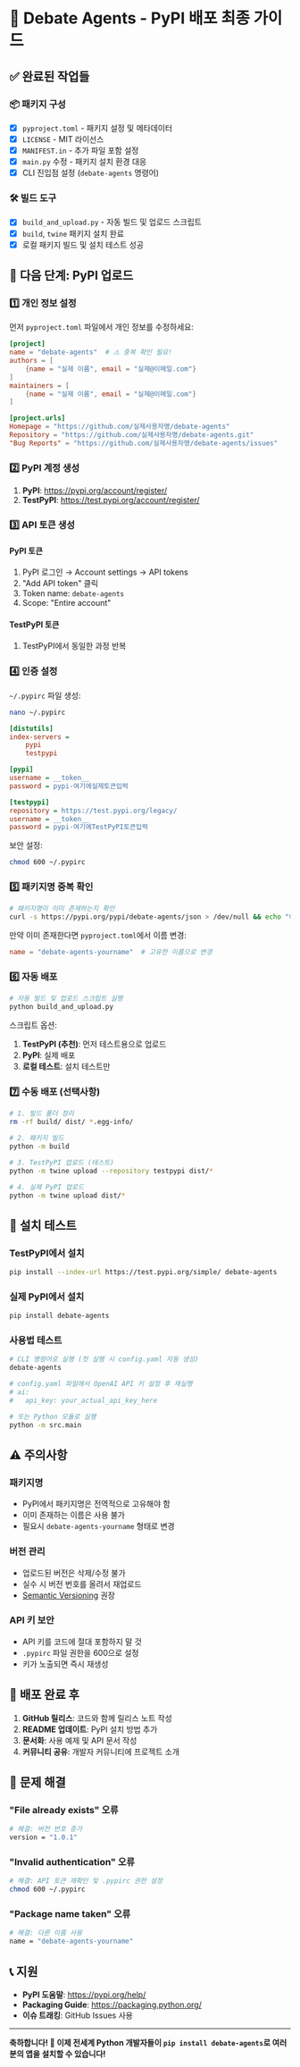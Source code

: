 # 🚀 Debate Agents - PyPI 배포 최종 가이드

## ✅ 완료된 작업들

### 📦 패키지 구성
- [x] `pyproject.toml` - 패키지 설정 및 메타데이터
- [x] `LICENSE` - MIT 라이선스
- [x] `MANIFEST.in` - 추가 파일 포함 설정
- [x] `main.py` 수정 - 패키지 설치 환경 대응
- [x] CLI 진입점 설정 (`debate-agents` 명령어)

### 🛠️ 빌드 도구
- [x] `build_and_upload.py` - 자동 빌드 및 업로드 스크립트
- [x] `build`, `twine` 패키지 설치 완료
- [x] 로컬 패키지 빌드 및 설치 테스트 성공

## 🎯 다음 단계: PyPI 업로드

### 1️⃣ 개인 정보 설정

먼저 `pyproject.toml` 파일에서 개인 정보를 수정하세요:

```toml
[project]
name = "debate-agents"  # ⚠️ 중복 확인 필요!
authors = [
    {name = "실제 이름", email = "실제@이메일.com"}
]
maintainers = [
    {name = "실제 이름", email = "실제@이메일.com"}
]

[project.urls]
Homepage = "https://github.com/실제사용자명/debate-agents"
Repository = "https://github.com/실제사용자명/debate-agents.git"
"Bug Reports" = "https://github.com/실제사용자명/debate-agents/issues"
```

### 2️⃣ PyPI 계정 생성

1. **PyPI**: https://pypi.org/account/register/
2. **TestPyPI**: https://test.pypi.org/account/register/

### 3️⃣ API 토큰 생성

#### PyPI 토큰
1. PyPI 로그인 → Account settings → API tokens
2. "Add API token" 클릭
3. Token name: `debate-agents`
4. Scope: "Entire account"

#### TestPyPI 토큰
1. TestPyPI에서 동일한 과정 반복

### 4️⃣ 인증 설정

`~/.pypirc` 파일 생성:

```bash
nano ~/.pypirc
```

```ini
[distutils]
index-servers =
    pypi
    testpypi

[pypi]
username = __token__
password = pypi-여기에실제토큰입력

[testpypi]
repository = https://test.pypi.org/legacy/
username = __token__
password = pypi-여기에TestPyPI토큰입력
```

보안 설정:
```bash
chmod 600 ~/.pypirc
```

### 5️⃣ 패키지명 중복 확인

```bash
# 패키지명이 이미 존재하는지 확인
curl -s https://pypi.org/pypi/debate-agents/json > /dev/null && echo "이미 존재함" || echo "사용 가능"
```

만약 이미 존재한다면 `pyproject.toml`에서 이름 변경:
```toml
name = "debate-agents-yourname"  # 고유한 이름으로 변경
```

### 6️⃣ 자동 배포

```bash
# 자동 빌드 및 업로드 스크립트 실행
python build_and_upload.py
```

스크립트 옵션:
1. **TestPyPI (추천)**: 먼저 테스트용으로 업로드
2. **PyPI**: 실제 배포
3. **로컬 테스트**: 설치 테스트만

### 7️⃣ 수동 배포 (선택사항)

```bash
# 1. 빌드 폴더 정리
rm -rf build/ dist/ *.egg-info/

# 2. 패키지 빌드
python -m build

# 3. TestPyPI 업로드 (테스트)
python -m twine upload --repository testpypi dist/*

# 4. 실제 PyPI 업로드
python -m twine upload dist/*
```

## 🧪 설치 테스트

### TestPyPI에서 설치
```bash
pip install --index-url https://test.pypi.org/simple/ debate-agents
```

### 실제 PyPI에서 설치
```bash
pip install debate-agents
```

### 사용법 테스트
```bash
# CLI 명령어로 실행 (첫 실행 시 config.yaml 자동 생성)
debate-agents

# config.yaml 파일에서 OpenAI API 키 설정 후 재실행
# ai:
#   api_key: your_actual_api_key_here

# 또는 Python 모듈로 실행
python -m src.main
```

## ⚠️ 주의사항

### 패키지명
- PyPI에서 패키지명은 전역적으로 고유해야 함
- 이미 존재하는 이름은 사용 불가
- 필요시 `debate-agents-yourname` 형태로 변경

### 버전 관리
- 업로드된 버전은 삭제/수정 불가
- 실수 시 버전 번호를 올려서 재업로드
- [Semantic Versioning](https://semver.org/) 권장

### API 키 보안
- API 키를 코드에 절대 포함하지 말 것
- `.pypirc` 파일 권한을 600으로 설정
- 키가 노출되면 즉시 재생성

## 🎉 배포 완료 후

1. **GitHub 릴리스**: 코드와 함께 릴리스 노트 작성
2. **README 업데이트**: PyPI 설치 방법 추가
3. **문서화**: 사용 예제 및 API 문서 작성
4. **커뮤니티 공유**: 개발자 커뮤니티에 프로젝트 소개

## 🔧 문제 해결

### "File already exists" 오류
```bash
# 해결: 버전 번호 증가
version = "1.0.1"
```

### "Invalid authentication" 오류
```bash
# 해결: API 토큰 재확인 및 .pypirc 권한 설정
chmod 600 ~/.pypirc
```

### "Package name taken" 오류
```bash
# 해결: 다른 이름 사용
name = "debate-agents-yourname"
```

## 📞 지원

- **PyPI 도움말**: https://pypi.org/help/
- **Packaging Guide**: https://packaging.python.org/
- **이슈 트래킹**: GitHub Issues 사용

---

**축하합니다! 🎊 이제 전세계 Python 개발자들이 `pip install debate-agents`로 여러분의 앱을 설치할 수 있습니다!**